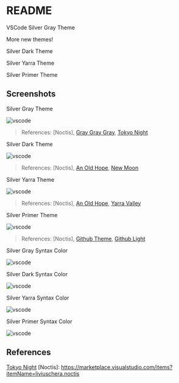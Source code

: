 # README

VSCode Silver Gray Theme

More new themes!

Silver Dark Theme

Silver Yarra Theme

Silver Primer Theme

## Screenshots

Silver Gray Theme

![vscode](./screenshots/vscode-gray.png)
> References: [Noctis], [Gray Gray Gray], [Tokyo Night]

Silver Dark Theme

![vscode](./screenshots/vscode-dark.png)
> References: [Noctis], [An Old Hope], [New Moon]

Silver Yarra Theme

![vscode](./screenshots/vscode-yarra.png)
> References: [Noctis], [An Old Hope], [Yarra Valley]

Silver Primer Theme

![vscode](./screenshots/vscode-primer.png)
> References: [Noctis], [Github Theme], [Github Light]

Silver Gray Syntax Color

![vscode](./screenshots/silver-gray.png)

Silver Dark Syntax Color

![vscode](./screenshots/silver-dark.png)

Silver Yarra Syntax Color

![vscode](./screenshots/silver-yarra.png)

Silver Primer Syntax Color

![vscode](./screenshots/silver-primer.png)


## References

[Tokyo Night](https://marketplace.visualstudio.com/items?itemName=enkia.tokyo-night)
[Noctis]: https://marketplace.visualstudio.com/items?itemName=liviuschera.noctis

[Tokyo Night]: https://marketplace.visualstudio.com/items?itemName=enkia.tokyo-night

[Gray Gray Gray]: https://marketplace.visualstudio.com/items?itemName=kendama1980.graygraygray

[Github Theme]: https://marketplace.visualstudio.com/items?itemName=GitHub.github-vscode-theme

[Github Light]: https://marketplace.visualstudio.com/items?itemName=Hyzeta.vscode-theme-github-light

[Yarra Valley]: https://marketplace.visualstudio.com/items?itemName=dustypomerleau.yarra-valley

[New Moon]: https://marketplace.visualstudio.com/items?itemName=taniarascia.new-moon-vscode

[An Old Hope]: https://marketplace.visualstudio.com/items?itemName=dustinsanders.an-old-hope-theme-vscode
